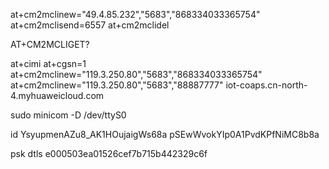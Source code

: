 at+cm2mclinew="49.4.85.232","5683","868334033365754"
at+cm2mclisend=6557
at+cm2mclidel

AT+CM2MCLIGET?

at+cimi
at+cgsn=1
at+cm2mclinew="119.3.250.80","5683","868334033365754"
at+cm2mclinew="119.3.250.80","5683","88887777"
iot-coaps.cn-north-4.myhuaweicloud.com

sudo minicom -D /dev/ttyS0

id
YsyupmenAZu8_AK1HOujaigWs68a
pSEwWvokYIp0A1PvdKPfNiMC8b8a


psk dtls
e000503ea01526cef7b715b442329c6f